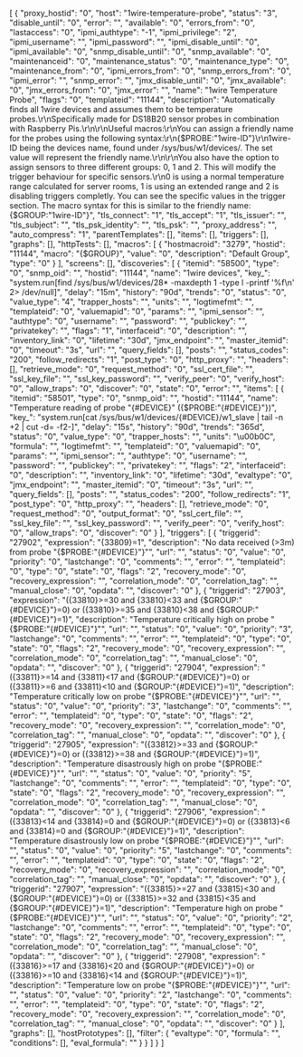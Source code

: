 [
    {
        "proxy_hostid": "0",
        "host": "1wire-temperature-probe",
        "status": "3",
        "disable_until": "0",
        "error": "",
        "available": "0",
        "errors_from": "0",
        "lastaccess": "0",
        "ipmi_authtype": "-1",
        "ipmi_privilege": "2",
        "ipmi_username": "",
        "ipmi_password": "",
        "ipmi_disable_until": "0",
        "ipmi_available": "0",
        "snmp_disable_until": "0",
        "snmp_available": "0",
        "maintenanceid": "0",
        "maintenance_status": "0",
        "maintenance_type": "0",
        "maintenance_from": "0",
        "ipmi_errors_from": "0",
        "snmp_errors_from": "0",
        "ipmi_error": "",
        "snmp_error": "",
        "jmx_disable_until": "0",
        "jmx_available": "0",
        "jmx_errors_from": "0",
        "jmx_error": "",
        "name": "1wire Temperature Probe",
        "flags": "0",
        "templateid": "11144",
        "description": "Automatically finds all 1wire devices and assumes them to be temperature probes.\r\nSpecifically made for DS18B20 sensor probes in combination with Raspberry Pis.\r\n\r\nUseful macros:\r\nYou can assign a friendly name for the probes using the following syntax:\r\n{$PROBE:\"1wire-ID\"}\r\n1wire-ID being the devices name, found under /sys/bus/w1/devices/. The set value will represent the friendly name.\r\n\r\nYou also have the option to assign sensors to three different groups: 0, 1 and 2. This will modify the trigger behaviour for specific sensors.\r\n0 is using a normal temperature range calculated for server rooms, 1 is using an extended range and 2 is disabling triggers completly. You can see the specific values in the trigger section. The macro syntax for this is similar to the friendly name: {$GROUP:\"1wire-ID\"}",
        "tls_connect": "1",
        "tls_accept": "1",
        "tls_issuer": "",
        "tls_subject": "",
        "tls_psk_identity": "",
        "tls_psk": "",
        "proxy_address": "",
        "auto_compress": "1",
        "parentTemplates": [],
        "items": [],
        "triggers": [],
        "graphs": [],
        "httpTests": [],
        "macros": [
            {
                "hostmacroid": "3279",
                "hostid": "11144",
                "macro": "{$GROUP}",
                "value": "0",
                "description": "Default Group",
                "type": "0"
            }
        ],
        "screens": [],
        "discoveries": [
            {
                "itemid": "58500",
                "type": "0",
                "snmp_oid": "",
                "hostid": "11144",
                "name": "1wire devices",
                "key_": "system.run[find /sys/bus/w1/devices/28* -maxdepth 1 -type l -printf '%f\\n' 2> /dev/null]",
                "delay": "15m",
                "history": "90d",
                "trends": "0",
                "status": "0",
                "value_type": "4",
                "trapper_hosts": "",
                "units": "",
                "logtimefmt": "",
                "templateid": "0",
                "valuemapid": "0",
                "params": "",
                "ipmi_sensor": "",
                "authtype": "0",
                "username": "",
                "password": "",
                "publickey": "",
                "privatekey": "",
                "flags": "1",
                "interfaceid": "0",
                "description": "",
                "inventory_link": "0",
                "lifetime": "30d",
                "jmx_endpoint": "",
                "master_itemid": "0",
                "timeout": "3s",
                "url": "",
                "query_fields": [],
                "posts": "",
                "status_codes": "200",
                "follow_redirects": "1",
                "post_type": "0",
                "http_proxy": "",
                "headers": [],
                "retrieve_mode": "0",
                "request_method": "0",
                "ssl_cert_file": "",
                "ssl_key_file": "",
                "ssl_key_password": "",
                "verify_peer": "0",
                "verify_host": "0",
                "allow_traps": "0",
                "discover": "0",
                "state": "0",
                "error": "",
                "items": [
                    {
                        "itemid": "58501",
                        "type": "0",
                        "snmp_oid": "",
                        "hostid": "11144",
                        "name": "Temperature reading of probe \"{#DEVICE}\" ({$PROBE:\"{#DEVICE}\"})",
                        "key_": "system.run[cat /sys/bus/w1/devices/{#DEVICE}/w1_slave | tail -n +2  | cut -d= -f2-]",
                        "delay": "15s",
                        "history": "90d",
                        "trends": "365d",
                        "status": "0",
                        "value_type": "0",
                        "trapper_hosts": "",
                        "units": "\u00b0C",
                        "formula": "",
                        "logtimefmt": "",
                        "templateid": "0",
                        "valuemapid": "0",
                        "params": "",
                        "ipmi_sensor": "",
                        "authtype": "0",
                        "username": "",
                        "password": "",
                        "publickey": "",
                        "privatekey": "",
                        "flags": "2",
                        "interfaceid": "0",
                        "description": "",
                        "inventory_link": "0",
                        "lifetime": "30d",
                        "evaltype": "0",
                        "jmx_endpoint": "",
                        "master_itemid": "0",
                        "timeout": "3s",
                        "url": "",
                        "query_fields": [],
                        "posts": "",
                        "status_codes": "200",
                        "follow_redirects": "1",
                        "post_type": "0",
                        "http_proxy": "",
                        "headers": [],
                        "retrieve_mode": "0",
                        "request_method": "0",
                        "output_format": "0",
                        "ssl_cert_file": "",
                        "ssl_key_file": "",
                        "ssl_key_password": "",
                        "verify_peer": "0",
                        "verify_host": "0",
                        "allow_traps": "0",
                        "discover": "0"
                    }
                ],
                "triggers": [
                    {
                        "triggerid": "27902",
                        "expression": "{33809}=1",
                        "description": "No data received (>3m) from probe \"{$PROBE:\"{#DEVICE}\"}\"",
                        "url": "",
                        "status": "0",
                        "value": "0",
                        "priority": "0",
                        "lastchange": "0",
                        "comments": "",
                        "error": "",
                        "templateid": "0",
                        "type": "0",
                        "state": "0",
                        "flags": "2",
                        "recovery_mode": "0",
                        "recovery_expression": "",
                        "correlation_mode": "0",
                        "correlation_tag": "",
                        "manual_close": "0",
                        "opdata": "",
                        "discover": "0"
                    },
                    {
                        "triggerid": "27903",
                        "expression": "({33810}>=30 and {33810}<33 and {$GROUP:\"{#DEVICE}\"}=0) or ({33810}>=35 and {33810}<38 and {$GROUP:\"{#DEVICE}\"}=1)",
                        "description": "Temperature critically high on probe \"{$PROBE:\"{#DEVICE}\"}\"",
                        "url": "",
                        "status": "0",
                        "value": "0",
                        "priority": "3",
                        "lastchange": "0",
                        "comments": "",
                        "error": "",
                        "templateid": "0",
                        "type": "0",
                        "state": "0",
                        "flags": "2",
                        "recovery_mode": "0",
                        "recovery_expression": "",
                        "correlation_mode": "0",
                        "correlation_tag": "",
                        "manual_close": "0",
                        "opdata": "",
                        "discover": "0"
                    },
                    {
                        "triggerid": "27904",
                        "expression": "({33811}>=14 and {33811}<17 and {$GROUP:\"{#DEVICE}\"}=0) or ({33811}>=6 and {33811}<10 and {$GROUP:\"{#DEVICE}\"}=1)",
                        "description": "Temperature critically low on probe \"{$PROBE:\"{#DEVICE}\"}\"",
                        "url": "",
                        "status": "0",
                        "value": "0",
                        "priority": "3",
                        "lastchange": "0",
                        "comments": "",
                        "error": "",
                        "templateid": "0",
                        "type": "0",
                        "state": "0",
                        "flags": "2",
                        "recovery_mode": "0",
                        "recovery_expression": "",
                        "correlation_mode": "0",
                        "correlation_tag": "",
                        "manual_close": "0",
                        "opdata": "",
                        "discover": "0"
                    },
                    {
                        "triggerid": "27905",
                        "expression": "({33812}>=33 and {$GROUP:\"{#DEVICE}\"}=0) or ({33812}>=38 and {$GROUP:\"{#DEVICE}\"}=1)",
                        "description": "Temperature disastrously high on probe \"{$PROBE:\"{#DEVICE}\"}\"",
                        "url": "",
                        "status": "0",
                        "value": "0",
                        "priority": "5",
                        "lastchange": "0",
                        "comments": "",
                        "error": "",
                        "templateid": "0",
                        "type": "0",
                        "state": "0",
                        "flags": "2",
                        "recovery_mode": "0",
                        "recovery_expression": "",
                        "correlation_mode": "0",
                        "correlation_tag": "",
                        "manual_close": "0",
                        "opdata": "",
                        "discover": "0"
                    },
                    {
                        "triggerid": "27906",
                        "expression": "({33813}<14 and {33814}=0 and {$GROUP:\"{#DEVICE}\"}=0) or ({33813}<6 and {33814}=0 and {$GROUP:\"{#DEVICE}\"}=1)",
                        "description": "Temperature disastrously low on probe \"{$PROBE:\"{#DEVICE}\"}\"",
                        "url": "",
                        "status": "0",
                        "value": "0",
                        "priority": "5",
                        "lastchange": "0",
                        "comments": "",
                        "error": "",
                        "templateid": "0",
                        "type": "0",
                        "state": "0",
                        "flags": "2",
                        "recovery_mode": "0",
                        "recovery_expression": "",
                        "correlation_mode": "0",
                        "correlation_tag": "",
                        "manual_close": "0",
                        "opdata": "",
                        "discover": "0"
                    },
                    {
                        "triggerid": "27907",
                        "expression": "({33815}>=27 and {33815}<30 and {$GROUP:\"{#DEVICE}\"}=0) or ({33815}>=32 and {33815}<35 and {$GROUP:\"{#DEVICE}\"}=1)",
                        "description": "Temperature high on probe \"{$PROBE:\"{#DEVICE}\"}\"",
                        "url": "",
                        "status": "0",
                        "value": "0",
                        "priority": "2",
                        "lastchange": "0",
                        "comments": "",
                        "error": "",
                        "templateid": "0",
                        "type": "0",
                        "state": "0",
                        "flags": "2",
                        "recovery_mode": "0",
                        "recovery_expression": "",
                        "correlation_mode": "0",
                        "correlation_tag": "",
                        "manual_close": "0",
                        "opdata": "",
                        "discover": "0"
                    },
                    {
                        "triggerid": "27908",
                        "expression": "({33816}>=17 and {33816}<20 and {$GROUP:\"{#DEVICE}\"}=0) or ({33816}>=10 and {33816}<14 and {$GROUP:\"{#DEVICE}\"}=1)",
                        "description": "Temperature low on probe \"{$PROBE:\"{#DEVICE}\"}\"",
                        "url": "",
                        "status": "0",
                        "value": "0",
                        "priority": "2",
                        "lastchange": "0",
                        "comments": "",
                        "error": "",
                        "templateid": "0",
                        "type": "0",
                        "state": "0",
                        "flags": "2",
                        "recovery_mode": "0",
                        "recovery_expression": "",
                        "correlation_mode": "0",
                        "correlation_tag": "",
                        "manual_close": "0",
                        "opdata": "",
                        "discover": "0"
                    }
                ],
                "graphs": [],
                "hostPrototypes": [],
                "filter": {
                    "evaltype": "0",
                    "formula": "",
                    "conditions": [],
                    "eval_formula": ""
                }
            }
        ]
    }
]